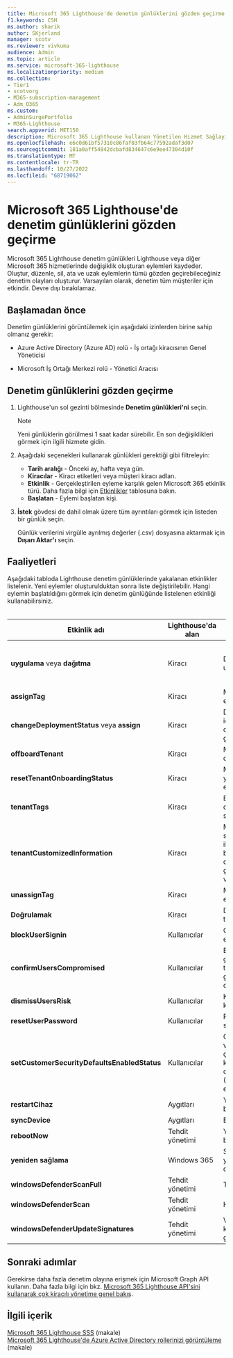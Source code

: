 ```yaml
---
title: Microsoft 365 Lighthouse'de denetim günlüklerini gözden geçirme
f1.keywords: CSH
ms.author: sharik
author: SKjerland
manager: scotv
ms.reviewer: vivkuma
audience: Admin
ms.topic: article
ms.service: microsoft-365-lighthouse
ms.localizationpriority: medium
ms.collection:
- Tier1
- scotvorg
- M365-subscription-management
- Adm_O365
ms.custom:
- AdminSurgePortfolio
- M365-Lighthouse
search.appverid: MET150
description: Microsoft 365 Lighthouse kullanan Yönetilen Hizmet Sağlayıcıları (MSP) için denetim günlüklerini gözden geçirmeyi öğrenin.
ms.openlocfilehash: e6c0d61bf57310c86faf03fb64c77592adaf3d07
ms.sourcegitcommit: 181a0aff54842dcbafd834647c6e9ee47304d10f
ms.translationtype: MT
ms.contentlocale: tr-TR
ms.lasthandoff: 10/27/2022
ms.locfileid: "68719062"
---
```

# <a name="review-audit-logs-in-microsoft-365-lighthouse"></a>Microsoft 365 Lighthouse'de denetim günlüklerini gözden geçirme

Microsoft 365 Lighthouse denetim günlükleri Lighthouse veya diğer Microsoft 365 hizmetlerinde değişiklik oluşturan eylemleri kaydeder. Oluştur, düzenle, sil, ata ve uzak eylemlerin tümü gözden geçirebileceğiniz denetim olayları oluşturur. Varsayılan olarak, denetim tüm müşteriler için etkindir. Devre dışı bırakılamaz.

## <a name="before-you-begin"></a>Başlamadan önce

Denetim günlüklerini görüntülemek için aşağıdaki izinlerden birine sahip olmanız gerekir:

- Azure Active Directory (Azure AD) rolü - İş ortağı kiracısının Genel Yöneticisi

- Microsoft İş Ortağı Merkezi rolü - Yönetici Aracısı

## <a name="review-audit-logs"></a>Denetim günlüklerini gözden geçirme

1. Lighthouse'un sol gezinti bölmesinde **Denetim günlükleri'ni** seçin.

    > [!NOTE]
    > Yeni günlüklerin görülmesi 1 saat kadar sürebilir. En son değişiklikleri görmek için ilgili hizmete gidin.

2. Aşağıdaki seçenekleri kullanarak günlükleri gerektiği gibi filtreleyin:

    - **Tarih aralığı** - Önceki ay, hafta veya gün.
    - **Kiracılar** - Kiracı etiketleri veya müşteri kiracı adları.
    - **Etkinlik** - Gerçekleştirilen eyleme karşılık gelen Microsoft 365 etkinlik türü. Daha fazla bilgi için [Etkinlikler](#activities) tablosuna bakın.
    - **Başlatan** - Eylemi başlatan kişi.

3. **İstek** gövdesi de dahil olmak üzere tüm ayrıntıları görmek için listeden bir günlük seçin.

    Günlük verilerini virgülle ayrılmış değerler (.csv) dosyasına aktarmak için **Dışarı Aktar'ı** seçin.

## <a name="activities"></a>Faaliyetleri

Aşağıdaki tabloda Lighthouse denetim günlüklerinde yakalanan etkinlikler listelenir. Yeni eylemler oluşturulduktan sonra liste değiştirilebilir. Hangi eylemin başlatıldığını görmek için denetim günlüğünde listelenen etkinliği kullanabilirsiniz.<br><br>

| Etkinlik adı | Lighthouse'da alan | Eylem başlatıldı | Hizmet etkilendi |
|--|--|--|--|
| **uygulama** veya **dağıtma** | Kiracı | Dağıtım planı uygulama | Azure AD, Microsoft Endpoint Manager (MEM) |
| **assignTag** | Kiracı | Müşteriden etiket uygulama | Lighthouse |
| **changeDeploymentStatus** veya **assign** | Kiracı | Dağıtım planı için eylem planı durumunu güncelleştirme | Lighthouse |
| **offboardTenant** | Kiracı | Müşteriyi devre dışı bırakma | Lighthouse |
| **resetTenantOnboardingStatus** | Kiracı | Müşteriyi yeniden etkinleştirme | Lighthouse |
| **tenantTags** | Kiracı | Etiket oluşturma veya silme | Lighthouse |
| **tenantCustomizedInformation** | Kiracı | Müşteri web sitesi veya iletişim bilgilerini oluşturma, güncelleştirme veya silme | Lighthouse |
| **unassignTag** | Kiracı | Müşteriden etiket kaldırma | Lighthouse |
| **Doğrulamak** | Kiracı | Dağıtım planını test edin | Azure AD |
| **blockUserSignin** | Kullanıcılar | Oturum açmayı engelle | Azure AD |
| **confirmUsersCompromised** | Kullanıcılar | Bir kullanıcının gizliliğinin tehlikeye girdiğini onaylama | Azure AD |
| **dismissUsersRisk** | Kullanıcılar | Kullanıcı riskini kapatma | Azure AD |
| **resetUserPassword** | Kullanıcılar | Parolayı sıfırlayın | Azure AD |
| **setCustomerSecurityDefaultsEnabledStatus** | Kullanıcılar | Güvenlik varsayılanlarıyla çok faktörlü kimlik doğrulamasını (MFA) etkinleştirme | Azure AD |
| **restartCihaz** | Aygıtları | Yeniden başlatma | Mem |
| **syncDevice** | Aygıtları | Eşitleme | Mem |
| **rebootNow** | Tehdit yönetimi | Yeni -den başlatma | Mem |
| **yeniden sağlama** | Windows 365 | Sağlamayı yeniden deneyin | Windows 365 |
| **windowsDefenderScanFull** | Tehdit yönetimi | Tam tarama | Mem |
| **windowsDefenderScan** | Tehdit yönetimi | Hızlı tarama | Mem |
| **windowsDefenderUpdateSignatures** | Tehdit yönetimi | Virüsten korumayı güncelleştirme | Mem |

## <a name="next-steps"></a>Sonraki adımlar

Gerekirse daha fazla denetim olayına erişmek için Microsoft Graph API kullanın. Daha fazla bilgi için bkz. [Microsoft 365 Lighthouse API'sini kullanarak çok kiracılı yönetime genel bakış](/graph/managedtenants-concept-overview).

## <a name="related-content"></a>İlgili içerik

[Microsoft 365 Lighthouse SSS](m365-lighthouse-faq.yml) (makale)\
[Microsoft 365 Lighthouse'de Azure Active Directory rollerinizi görüntüleme](m365-lighthouse-view-your-roles.md) (makale)
